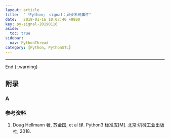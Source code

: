```yaml
---
layout: article
title:  "「Python」 signal：异步系统事件"
date:   2019-01-16 10:07:40 +0800
key: py-signal-20190116
aside:
  toc: true
sidebar:
  nav: PythonThread
category: [Python, PythonSTL]
---
```



-------------------  
 End
{:.warning}  



## 附录
### A

### 参考资料
1. Doug Hellmann 著, 苏金国, et al 译. Python3 标准库[M]. 北京:机械工业出版社, 2018.
